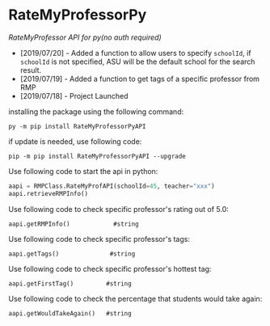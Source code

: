 # RateMyProfessorPy


*RateMyProfessor API for py(no auth required)*

* [2019/07/20] - Added a function to allow users to specify ```schoolId```, if ```schoolId``` is not specified, ASU will be the default school for the search result.
* [2019/07/19] - Added a function to get tags of a specific professor from RMP
* [2019/07/18] - Project Launched

installing the package using the following command:

```
py -m pip install RateMyProfessorPyAPI
```

if update is needed, use following code:
```
pip -m pip install RateMyProfessorPyAPI --upgrade
```

Use following code to start the api in python:
```py
aapi = RMPClass.RateMyProfAPI(schoolId=45, teacher="xxx")
aapi.retrieveRMPInfo()
```

Use following code to check specific professor's rating out of 5.0:
```
aapi.getRMPInfo()            #string
```

Use following code to check specific professor's tags:
```
aapi.getTags()              #string
```

Use following code to check specific professor's hottest tag:
```
aapi.getFirstTag()         #string
```

Use following code to check the percentage that students would take again:
```
aapi.getWouldTakeAgain()   #string
```
